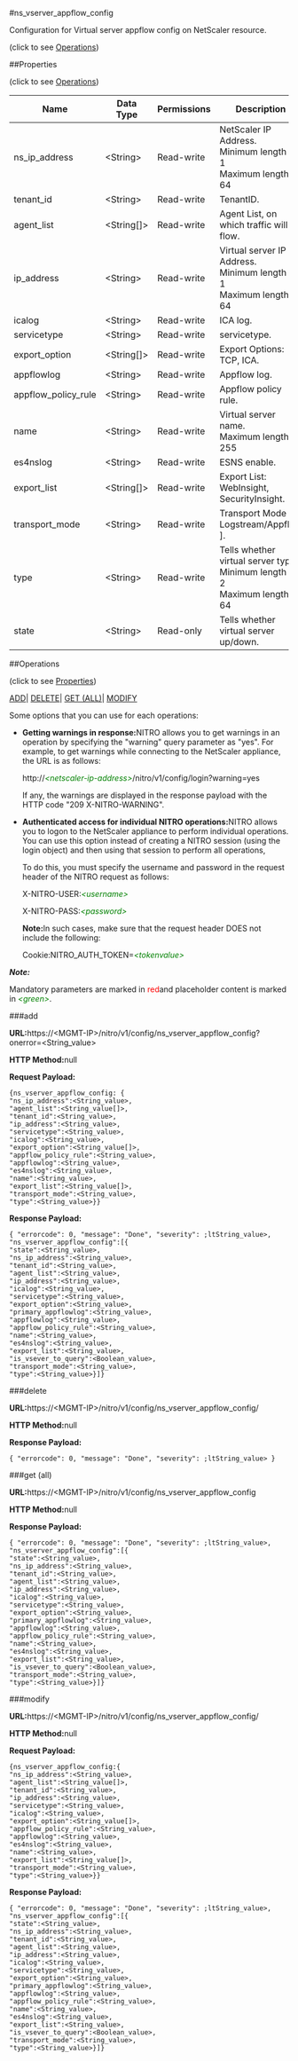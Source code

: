 #ns_vserver_appflow_config



Configuration for Virtual server appflow config on NetScaler resource.

<span>(click to see [Operations](#operations))</span>



##Properties 

<span>(click to see [Operations](#operations))</span>





<table><thead><tr><th>Name</th><th>Data Type</th><th>Permissions</th><th>Description</th></tr></thead><tbody><tr><td>ns_ip_address</td><td>&lt;String></td><td>Read-write</td><td>NetScaler IP Address.<br>Minimum length = 1<br>Maximum length = 64</td></tr><tr><td>tenant_id</td><td>&lt;String></td><td>Read-write</td><td>TenantID.</td></tr><tr><td>agent_list</td><td>&lt;String[]></td><td>Read-write</td><td>Agent List, on which traffic will flow.</td></tr><tr><td>ip_address</td><td>&lt;String></td><td>Read-write</td><td>Virtual server IP Address.<br>Minimum length = 1<br>Maximum length = 64</td></tr><tr><td>icalog</td><td>&lt;String></td><td>Read-write</td><td>ICA log.</td></tr><tr><td>servicetype</td><td>&lt;String></td><td>Read-write</td><td>servicetype.</td></tr><tr><td>export_option</td><td>&lt;String[]></td><td>Read-write</td><td>Export Options: TCP, ICA.</td></tr><tr><td>appflowlog</td><td>&lt;String></td><td>Read-write</td><td>Appflow log.</td></tr><tr><td>appflow_policy_rule</td><td>&lt;String></td><td>Read-write</td><td>Appflow policy rule.</td></tr><tr><td>name</td><td>&lt;String></td><td>Read-write</td><td>Virtual server name.<br>Maximum length = 255</td></tr><tr><td>es4nslog</td><td>&lt;String></td><td>Read-write</td><td>ESNS enable.</td></tr><tr><td>export_list</td><td>&lt;String[]></td><td>Read-write</td><td>Export List: WebInsight, SecurityInsight.</td></tr><tr><td>transport_mode</td><td>&lt;String></td><td>Read-write</td><td>Transport Mode [ Logstream/Appflow ].</td></tr><tr><td>type</td><td>&lt;String></td><td>Read-write</td><td>Tells whether virtual server type.<br>Minimum length = 2<br>Maximum length = 64</td></tr><tr><td>state</td><td>&lt;String></td><td>Read-only</td><td>Tells whether virtual server up/down.</td></tr></tbody></table>

##Operations 

<span>(click to see [Properties](#properties))</span>





[ADD](#add)| [DELETE](#delete)| [GET (ALL)](#get-all)| [MODIFY](#m)





Some options that you can use for each operations:

<ul><li><p><b>Getting warnings in response:</b>NITRO allows you to get warnings in an operation by specifying the "warning" query parameter as "yes". For example, to get warnings while connecting to the NetScaler appliance, the URL is as follows:</p><p>http://<span style="color:green;font-style:italic;">&lt;netscaler-ip-address&gt;</span>/nitro/v1/config/login?warning=yes</p><p>If any, the warnings are displayed in the response payload with the HTTP code "209 X-NITRO-WARNING".</p></li><li><p><b>Authenticated access for individual NITRO operations:</b>NITRO allows you to logon to the NetScaler appliance to perform individual operations. You can use this option instead of creating a NITRO session (using the login object) and then using that session to perform all operations,</p><p>To do this, you must specify the username and password in the request header of the NITRO request as follows:</p><p>X-NITRO-USER:<span style="color:green;font-style:italic;">&lt;username&gt;</span></p><p>X-NITRO-PASS:<span style="color:green;font-style:italic;">&lt;password&gt;</span></p><p><b>Note:</b>In such cases, make sure that the request header DOES not include the following:</p><p>Cookie:NITRO_AUTH_TOKEN=<span style="color:green;font-style:italic;">&lt;tokenvalue&gt;</span></p></li></ul>







***Note:*** 

Mandatory parameters are marked in <span style="color:#FF0000;">red</span>and placeholder content is marked in <span style="color:green;font-style:italic">&lt;green&gt;</span>.



###add







<b>URL:</b>https://&lt;MGMT-IP&gt;/nitro/v1/config/ns_vserver_appflow_config?onerror=&lt;String_value&gt;

<b>HTTP Method:</b>null

<b>Request Payload: </b>
```
{ns_vserver_appflow_config: {
"ns_ip_address":<String_value>,
"agent_list":<String_value[]>,
"tenant_id":<String_value>,
"ip_address":<String_value>,
"servicetype":<String_value>,
"icalog":<String_value>,
"export_option":<String_value[]>,
"appflow_policy_rule":<String_value>,
"appflowlog":<String_value>,
"es4nslog":<String_value>,
"name":<String_value>,
"export_list":<String_value[]>,
"transport_mode":<String_value>,
"type":<String_value>}}
```

<b>Response Payload: </b>
```
{ "errorcode": 0, "message": "Done", "severity": ;ltString_value>, "ns_vserver_appflow_config":[{
"state":<String_value>,
"ns_ip_address":<String_value>,
"tenant_id":<String_value>,
"agent_list":<String_value>,
"ip_address":<String_value>,
"icalog":<String_value>,
"servicetype":<String_value>,
"export_option":<String_value>,
"primary_appflowlog":<String_value>,
"appflowlog":<String_value>,
"appflow_policy_rule":<String_value>,
"name":<String_value>,
"es4nslog":<String_value>,
"export_list":<String_value>,
"is_vsever_to_query":<Boolean_value>,
"transport_mode":<String_value>,
"type":<String_value>}]}
```







###delete







<b>URL:</b>https://&lt;MGMT-IP&gt;/nitro/v1/config/ns_vserver_appflow_config/

<b>HTTP Method:</b>null

<b>Response Payload: </b>
```
{ "errorcode": 0, "message": "Done", "severity": ;ltString_value> }
```







###get (all)







<b>URL:</b>https://&lt;MGMT-IP&gt;/nitro/v1/config/ns_vserver_appflow_config

<b>HTTP Method:</b>null

<b>Response Payload: </b>
```
{ "errorcode": 0, "message": "Done", "severity": ;ltString_value>, "ns_vserver_appflow_config":[{
"state":<String_value>,
"ns_ip_address":<String_value>,
"tenant_id":<String_value>,
"agent_list":<String_value>,
"ip_address":<String_value>,
"icalog":<String_value>,
"servicetype":<String_value>,
"export_option":<String_value>,
"primary_appflowlog":<String_value>,
"appflowlog":<String_value>,
"appflow_policy_rule":<String_value>,
"name":<String_value>,
"es4nslog":<String_value>,
"export_list":<String_value>,
"is_vsever_to_query":<Boolean_value>,
"transport_mode":<String_value>,
"type":<String_value>}]}
```







###modify







<b>URL:</b>https://&lt;MGMT-IP&gt;/nitro/v1/config/ns_vserver_appflow_config/

<b>HTTP Method:</b>null

<b>Request Payload: </b>
```
{ns_vserver_appflow_config:{
"ns_ip_address":<String_value>,
"agent_list":<String_value[]>,
"tenant_id":<String_value>,
"ip_address":<String_value>,
"servicetype":<String_value>,
"icalog":<String_value>,
"export_option":<String_value[]>,
"appflow_policy_rule":<String_value>,
"appflowlog":<String_value>,
"es4nslog":<String_value>,
"name":<String_value>,
"export_list":<String_value[]>,
"transport_mode":<String_value>,
"type":<String_value>}}
```

<b>Response Payload: </b>
```
{ "errorcode": 0, "message": "Done", "severity": ;ltString_value>, "ns_vserver_appflow_config":[{
"state":<String_value>,
"ns_ip_address":<String_value>,
"tenant_id":<String_value>,
"agent_list":<String_value>,
"ip_address":<String_value>,
"icalog":<String_value>,
"servicetype":<String_value>,
"export_option":<String_value>,
"primary_appflowlog":<String_value>,
"appflowlog":<String_value>,
"appflow_policy_rule":<String_value>,
"name":<String_value>,
"es4nslog":<String_value>,
"export_list":<String_value>,
"is_vsever_to_query":<Boolean_value>,
"transport_mode":<String_value>,
"type":<String_value>}]}
```







